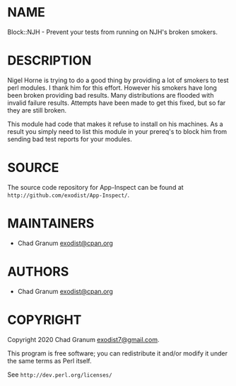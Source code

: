 # NAME

Block::NJH - Prevent your tests from running on NJH's broken smokers.

# DESCRIPTION

Nigel Horne is trying to do a good thing by providing a lot of smokers to test
perl modules. I thank him for this effort. However his smokers have long been
broken providing bad results. Many distributions are flooded with invalid
failure results. Attempts have been made to get this fixed, but so far they are
still broken.

This module had code that makes it refuse to install on his machines. As a
result you simply need to list this module in your prereq's to block him from
sending bad test reports for your modules.

# SOURCE

The source code repository for App-Inspect can be found at
`http://github.com/exodist/App-Inspect/`.

# MAINTAINERS

- Chad Granum <exodist@cpan.org>

# AUTHORS

- Chad Granum <exodist@cpan.org>

# COPYRIGHT

Copyright 2020 Chad Granum <exodist7@gmail.com>.

This program is free software; you can redistribute it and/or
modify it under the same terms as Perl itself.

See `http://dev.perl.org/licenses/`

